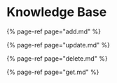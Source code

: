 # Knowledge Base

{% page-ref page="add.md" %}

{% page-ref page="update.md" %}

{% page-ref page="delete.md" %}

{% page-ref page="get.md" %}





